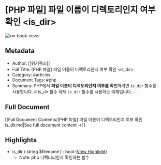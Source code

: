 # [PHP 파일] 파일 이름이 디렉토리인지 여부 확인 <is_dir>

![rw-book-cover](https://wikidocs.net/images/book/코끼리_indItBN_eFS9ll6_839VQFA_uTJk6kG_WFXiWEy.png)

## Metadata
- Author: [[위키독스]]
- Full Title: [PHP 파일] 파일 이름이 디렉토리인지 여부 확인 <is_dir>
- Category: #articles
- Document Tags:  #php 
- Summary: PHP에서 **파일 이름이 디렉토리인지 여부를 확인**하려면 `is_dir` 함수를 사용합니다.        # is_dir 함수 예제 `is_dir` 함수를 사용하는 예제입니다…

## Full Document
[[Full Document Contents/[PHP 파일] 파일 이름이 디렉토리인지 여부 확인 is_dir.md|See full document content →]]

## Highlights
- is_dir ( string $filename ) : bool ([View Highlight](https://read.readwise.io/read/01hg7829177kwcg2y78cmnjpxg))
    - Note: php 디렉터리인지 확인하는 함수
